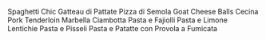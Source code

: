 Spaghetti Chic
Gatteau di Pattate
Pizza di Semola
Goat Cheese Balls
Cecina
Pork Tenderloin Marbella
Ciambotta
Pasta e Fajiolli
Pasta e Limone
Lentichie
Pasta e Pisseli
Pasta e Patatte con Provola a Fumicata
